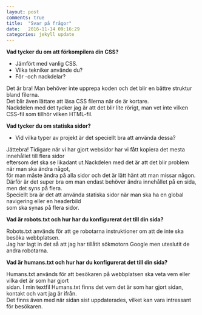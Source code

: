 ```yaml
---
layout: post
comments: true
title:  "Svar på frågor"
date:   2016-11-14 09:16:29
categories: jekyll update
---
```


<b>Vad tycker du om att förkompilera din CSS?</b>
<ul>
<li> Jämfört med vanlig CSS.</li>
<li> Vilka tekniker använde du?</li>
<li> För -och nackdelar?</li>
</ul>
<p>Det är bra! Man behöver inte upprepa koden och det blir en bättre struktur bland filerna.<br>
Det blir även lättare att läsa CSS filerna när de är kortare.<br>
Nackdelen med det tycker jag är att det blir lite rörigt, man vet inte vilken CSS-fil som tillhör vilken HTML-fil.</p>

<b>Vad tycker du om statiska sidor?</b>
<ul>
<li>Vid vilka typer av projekt är det speciellt bra att använda dessa?</li>
</ul>

<p>Jättebra! Tidigare när vi har gjort websidor har vi fått kopiera det mesta innehållet till flera sidor <br>
eftersom det ska se likadant ut.Nackdelen med det är att det blir problem när man ska ändra något, <br>
för man måste ändra på alla sidor och det är lätt hänt att man missar någon.<br>
Därför är det super bra om man endast behöver ändra innehållet på en sida, men det syns på flera.<br>
Speciellt bra är det att använda statiska sidor när man ska ha en global navigering eller en headerbild <br>
som ska synas på flera sidor.</p>

<b> Vad är robots.txt och hur har du konfigurerat det till din sida?</b>

<p>Robots.txt används för att ge robotarna instruktioner om att de inte ska besöka webbplatsen.<br>
Jag har lagt in det så att jag har tillåtit sökmotorn Google men uteslutit de andra robotarna.</p>

<b>Vad är humans.txt och hur har du konfigurerat det till din sida?</b>
<p>Humans.txt används för att besökaren på webbplatsen ska veta vem eller vilka det är som har gjort<br> sidan.
I min textfil Humans.txt finns det vem det är som har gjort sidan, kontakt och vart jag är ifrån.<br>
Det finns även med när sidan sist uppdaterades, vilket kan vara intressant för besökaren.</p>
